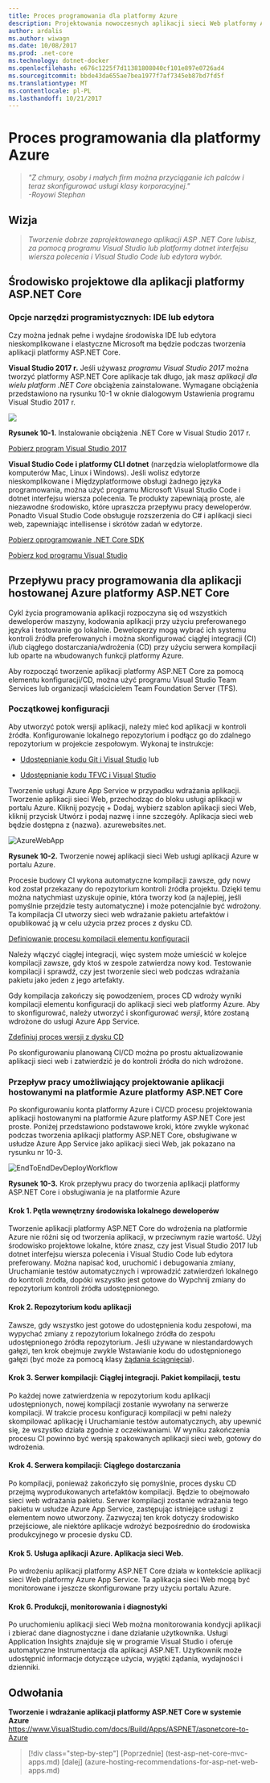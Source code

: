 ```yaml
---
title: Proces programowania dla platformy Azure
description: Projektowania nowoczesnych aplikacji sieci Web platformy ASP.NET Core i Azure | Proces programowania dla platformy Azure
author: ardalis
ms.author: wiwagn
ms.date: 10/08/2017
ms.prod: .net-core
ms.technology: dotnet-docker
ms.openlocfilehash: e676c1225f7d11381808040cf101e897e0726ad4
ms.sourcegitcommit: bbde43da655ae7bea1977f7af7345eb87bd7fd5f
ms.translationtype: MT
ms.contentlocale: pl-PL
ms.lasthandoff: 10/21/2017
---
```

# <a name="development-process-for-azure"></a>Proces programowania dla platformy Azure

> _"Z chmury, osoby i małych firm można przyciąganie ich palców i teraz skonfigurować usługi klasy korporacyjnej."_  
> _-Royowi Stephan_

 ## <a name="vision"></a>Wizja

> *Tworzenie dobrze zaprojektowanego aplikacji ASP .NET Core lubisz, za pomocą programu Visual Studio lub platformy dotnet interfejsu wiersza polecenia i Visual Studio Code lub edytora wybór.*

## <a name="development-environment-for-aspnet-core-apps"></a>Środowisko projektowe dla aplikacji platformy ASP.NET Core

### <a name="development-tools-choices-ide-or-editor"></a>Opcje narzędzi programistycznych: IDE lub edytora

Czy można jednak pełne i wydajne środowiska IDE lub edytora nieskomplikowane i elastyczne Microsoft ma będzie podczas tworzenia aplikacji platformy ASP.NET Core.

**Visual Studio 2017 r.** Jeśli używasz *programu Visual Studio 2017* można tworzyć platformy ASP.NET Core aplikacje tak długo, jak masz *aplikacji dla wielu platform .NET Core* obciążenia zainstalowane. Wymagane obciążenia przedstawiono na rysunku 10-1 w oknie dialogowym Ustawienia programu Visual Studio 2017 r.

![](./media/image10-1.png)

**Rysunek 10-1.** Instalowanie obciążenia .NET Core w Visual Studio 2017 r.

[Pobierz program Visual Studio 2017](https://www.visualstudio.com/downloads/)

**Visual Studio Code i platformy CLI dotnet** (narzędzia wieloplatformowe dla komputerów Mac, Linux i Windows). Jeśli wolisz edytorze nieskomplikowane i Międzyplatformowe obsługi żadnego języka programowania, można użyć programu Microsoft Visual Studio Code i dotnet interfejsu wiersza polecenia. Te produkty zapewniają proste, ale niezawodne środowisko, które upraszcza przepływu pracy deweloperów. Ponadto Visual Studio Code obsługuje rozszerzenia do C\# i aplikacji sieci web, zapewniając intellisense i skrótów zadań w edytorze.

[Pobierz oprogramowanie .NET Core SDK](https://www.microsoft.com/net/download/core)

[Pobierz kod programu Visual Studio](https://code.visualstudio.com/download)



## <a name="development-workflow-for-azure-hosted-aspnet-core-apps"></a>Przepływu pracy programowania dla aplikacji hostowanej Azure platformy ASP.NET Core

Cykl życia programowania aplikacji rozpoczyna się od wszystkich deweloperów maszyny, kodowania aplikacji przy użyciu preferowanego języka i testowanie go lokalnie. Deweloperzy mogą wybrać ich systemu kontroli źródła preferowanych i można skonfigurować ciągłej integracji (CI) i/lub ciągłego dostarczania/wdrożenia (CD) przy użyciu serwera kompilacji lub oparte na wbudowanych funkcji platformy Azure.

Aby rozpocząć tworzenie aplikacji platformy ASP.NET Core za pomocą elementu konfiguracji/CD, można użyć programu Visual Studio Team Services lub organizacji właścicielem Team Foundation Server (TFS).

### <a name="initial-setup"></a>Początkowej konfiguracji

Aby utworzyć potok wersji aplikacji, należy mieć kod aplikacji w kontroli źródła. Konfigurowanie lokalnego repozytorium i podłącz go do zdalnego repozytorium w projekcie zespołowym. Wykonaj te instrukcje:

-   [Udostępnianie kodu Git i Visual Studio](https://www.visualstudio.com/docs/git/share-your-code-in-git-vs) lub

-   [Udostępnianie kodu TFVC i Visual Studio](https://www.visualstudio.com/docs/tfvc/share-your-code-in-tfvc-vs)

Tworzenie usługi Azure App Service w przypadku wdrażania aplikacji. Tworzenie aplikacji sieci Web, przechodząc do bloku usługi aplikacji w portalu Azure. Kliknij pozycję + Dodaj, wybierz szablon aplikacji sieci Web, kliknij przycisk Utwórz i podaj nazwę i inne szczegóły. Aplikacja sieci web będzie dostępna z {nazwa}. azurewebsites.net.

![AzureWebApp](./media/image10-2.png)

**Rysunek 10-2.** Tworzenie nowej aplikacji sieci Web usługi aplikacji Azure w portalu Azure.

Procesie budowy CI wykona automatyczne kompilacji zawsze, gdy nowy kod został przekazany do repozytorium kontroli źródła projektu. Dzięki temu można natychmiast uzyskuje opinie, która tworzy kod (a najlepiej, jeśli pomyślnie przejdzie testy automatyczne) i może potencjalnie być wdrożony. Ta kompilacja CI utworzy sieci web wdrażanie pakietu artefaktów i opublikować ją w celu użycia przez proces z dysku CD.

[Definiowanie procesu kompilacji elementu konfiguracji](https://www.visualstudio.com/docs/build/apps/aspnet/aspnetcore-to-azure#ci)

Należy włączyć ciągłej integracji, więc system może umieścić w kolejce kompilacji zawsze, gdy ktoś w zespole zatwierdza nowy kod. Testowanie kompilacji i sprawdź, czy jest tworzenie sieci web podczas wdrażania pakietu jako jeden z jego artefakty.

Gdy kompilacja zakończy się powodzeniem, proces CD wdroży wyniki kompilacji elementu konfiguracji do aplikacji sieci web platformy Azure. Aby to skonfigurować, należy utworzyć i skonfigurować *wersji*, które zostaną wdrożone do usługi Azure App Service.

[Zdefiniuj proces wersji z dysku CD](https://www.visualstudio.com/docs/build/apps/aspnet/aspnetcore-to-azure#cd)

Po skonfigurowaniu planowaną CI/CD można po prostu aktualizowanie aplikacji sieci web i zatwierdzić je do kontroli źródła do nich wdrożone.

### <a name="workflow-for-developing-azure-hosted-aspnet-core-applications"></a>Przepływ pracy umożliwiający projektowanie aplikacji hostowanymi na platformie Azure platformy ASP.NET Core

Po skonfigurowaniu konta platformy Azure i CI/CD procesu projektowania aplikacji hostowanymi na platformie Azure platformy ASP.NET Core jest proste. Poniżej przedstawiono podstawowe kroki, które zwykle wykonać podczas tworzenia aplikacji platformy ASP.NET Core, obsługiwane w usłudze Azure App Service jako aplikacji sieci Web, jak pokazano na rysunku nr 10-3.

![EndToEndDevDeployWorkflow](./media/image10-3.png)

**Rysunek 10-3.** Krok przepływu pracy do tworzenia aplikacji platformy ASP.NET Core i obsługiwania je na platformie Azure

#### <a name="step-1-local-dev-environment-inner-loop"></a>Krok 1. Pętla wewnętrzny środowiska lokalnego deweloperów

Tworzenie aplikacji platformy ASP.NET Core do wdrożenia na platformie Azure nie różni się od tworzenia aplikacji, w przeciwnym razie wartość. Użyj środowisko projektowe lokalne, które znasz, czy jest Visual Studio 2017 lub dotnet interfejsu wiersza polecenia i Visual Studio Code lub edytora preferowany. Można napisać kod, uruchomić i debugowania zmiany, Uruchamianie testów automatycznych i wprowadzić zatwierdzeń lokalnego do kontroli źródła, dopóki wszystko jest gotowe do Wypchnij zmiany do repozytorium kontroli źródła udostępnionego.

#### <a name="step-2-application-code-repository"></a>Krok 2. Repozytorium kodu aplikacji

Zawsze, gdy wszystko jest gotowe do udostępnienia kodu zespołowi, ma wypychać zmiany z repozytorium lokalnego źródła do zespołu udostępnionego źródła repozytorium. Jeśli używane w niestandardowych gałęzi, ten krok obejmuje zwykle Wstawianie kodu do udostępnionego gałęzi (być może za pomocą klasy [żądania ściągnięcia](https://www.visualstudio.com/docs/git/pull-requests)).

#### <a name="step-3-build-server-continuous-integration-build-test-package"></a>Krok 3. Serwer kompilacji: Ciągłej integracji. Pakiet kompilacji, testu

Po każdej nowe zatwierdzenia w repozytorium kodu aplikacji udostępnionych, nowej kompilacji zostanie wywołany na serwerze kompilacji. W trakcie procesu konfiguracji kompilacji w pełni należy skompilować aplikację i Uruchamianie testów automatycznych, aby upewnić się, że wszystko działa zgodnie z oczekiwaniami. W wyniku zakończenia procesu CI powinno być wersją spakowanych aplikacji sieci web, gotowy do wdrożenia.

#### <a name="step-4-build-server-continuous-delivery"></a>Krok 4. Serwera kompilacji: Ciągłego dostarczania

Po kompilacji, ponieważ zakończyło się pomyślnie, proces dysku CD przejmą wyprodukowanych artefaktów kompilacji. Będzie to obejmowało sieci web wdrażania pakietu. Serwer kompilacji zostanie wdrażania tego pakietu w usłudze Azure App Service, zastępując istniejące usługi z elementem nowo utworzony. Zazwyczaj ten krok dotyczy środowisko przejściowe, ale niektóre aplikacje wdrożyć bezpośrednio do środowiska produkcyjnego w procesie dysku CD.

#### <a name="step-5-azure-app-service-web-app"></a>Krok 5. Usługa aplikacji Azure. Aplikacja sieci Web.

Po wdrożeniu aplikacji platformy ASP.NET Core działa w kontekście aplikacji sieci Web platformy Azure App Service. Ta aplikacja sieci Web mogą być monitorowane i jeszcze skonfigurowane przy użyciu portalu Azure.

#### <a name="step-6-production-monitoring-and-diagnostics"></a>Krok 6. Produkcji, monitorowania i diagnostyki

Po uruchomieniu aplikacji sieci Web można monitorowania kondycji aplikacji i zbierać dane diagnostyczne i dane działanie użytkownika. Usługi Application Insights znajduje się w programie Visual Studio i oferuje automatyczne Instrumentacja dla aplikacji ASP.NET. Użytkownik może udostępnić informacje dotyczące użycia, wyjątki żądania, wydajności i dzienniki.

## <a name="references"></a>Odwołania

**Tworzenie i wdrażanie aplikacji platformy ASP.NET Core w systemie Azure**  
<https://www.VisualStudio.com/docs/Build/Apps/ASPNET/aspnetcore-to-Azure>


>[!div class="step-by-step"]
[Poprzednie] (test-asp-net-core-mvc-apps.md) [dalej] (azure-hosting-recommendations-for-asp-net-web-apps.md)
